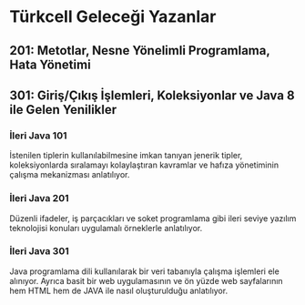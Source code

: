 # Türkcell Geleceği Yazanlar

## 201: Metotlar, Nesne Yönelimli Programlama, Hata Yönetimi

## 301: Giriş/Çıkış İşlemleri, Koleksiyonlar ve Java 8 ile Gelen Yenilikler

### İleri Java 101

İstenilen tiplerin kullanılabilmesine imkan tanıyan jenerik tipler, koleksiyonlarda sıralamayı kolaylaştıran kavramlar ve hafıza yönetiminin çalışma mekanizması anlatılıyor.

### İleri Java 201

Düzenli ifadeler, iş parçacıkları ve soket programlama gibi ileri seviye yazılım teknolojisi konuları uygulamalı örneklerle anlatılıyor.

### İleri Java 301

Java programlama dili kullanılarak bir veri tabanıyla çalışma işlemleri ele alınıyor. Ayrıca basit bir web uygulamasının ve ön yüzde web sayfalarının hem HTML hem de JAVA ile nasıl oluşturulduğu anlatılıyor.
